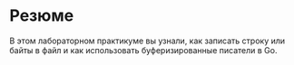 # Резюме

В этом лабораторном практикуме вы узнали, как записать строку или байты в файл и как использовать буферизированные писатели в Go.
